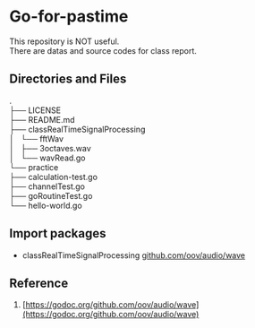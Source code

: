 # Go-for-pastime  
This repository is NOT useful.  
There are datas and source codes for class report.

## Directories and Files
.   
├── LICENSE  
├── README.md  
├── classRealTimeSignalProcessing  
│   └── fftWav  
│       ├── 3octaves.wav  
│       └── wavRead.go  
└── practice  
    ├── calculation-test.go  
    ├── channelTest.go  
    ├── goRoutineTest.go  
    └── hello-world.go  

## Import packages
- classRealTimeSignalProcessing
[github.com/oov/audio/wave](github.com/oov/audio/wave)

## Reference
1.  [https://godoc.org/github.com/oov/audio/wave](https://godoc.org/github.com/oov/audio/wave)


